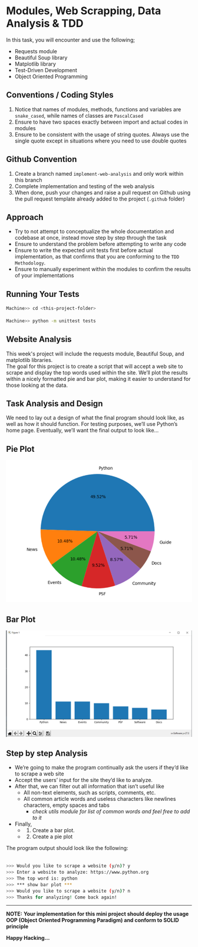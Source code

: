 # Modules, Web Scrapping, Data Analysis & TDD

In this task, you will encounter and use the following;

- Requests module
- Beautiful Soup library
- Matplotlib library
- Test-Driven Development
- Object Oriented Programming

## Conventions / Coding Styles

1. Notice that names of modules, methods, functions and variables are `snake_cased`, while names of classes are `PascalCased`
2. Ensure to have two spaces exactly between import and actual codes in modules
3. Ensure to be consistent with the usage of string quotes. Always use the single quote except in situations where you need to use double quotes

## Github Convention

1. Create a branch named `implement-web-analysis` and only work within this branch
2. Complete implementation and testing of the web analysis
3. When done, push your changes and raise a pull request on Github using the pull request template already added to the project (`.github` folder)

## Approach

- Try to not attempt to conceptualize the whole documentation and codebase at once, instead move step by step through the task
- Ensure to understand the problem before attempting to write any code
- Ensure to write the expected unit tests first before actual implementation, as that confirms that you are conforming to the `TDD Methodology`.
- Ensure to manually experiment within the modules to confirm the results of your implementations

## Running Your Tests

```bash
Machine>> cd <this-project-folder>

Machine>> python -m unittest tests
```

## Website Analysis

This week's project will include the requests module, Beautiful Soup, and matplotlib libraries. <br/>
The goal for this project is to create a script that will accept a web site to scrape and display the top words used within the site. We’ll plot the results within a nicely formatted pie and bar plot, making it easier to understand for those looking at the data.

## Task Analysis and Design

We need to lay out a design of what the final program should look
like, as well as how it should function. For testing purposes, we’ll use Python’s home page. Eventually, we’ll want the final output to look like...

## Pie Plot

![Pie Plot Analysis](../assets/pie_plot.png)

## Bar Plot

![Web Analysis](../assets/bar_chart.png)

## Step by step Analysis

- We’re going to make the program continually ask the users if they’d like to scrape a web site <br/>
- Accept the users’ input for the site they’d like to analyze.
- After that, we can filter out all information that isn’t useful like
  - All non-text elements, such as scripts, comments, etc.
  - All common article words and useless characters like newlines characters, empty spaces and tabs
    - *check utils module for list of common words and feel free to add to it*
- Finally,
  - 1. Create a bar plot.
  - 2. Create a pie plot

The program output should look like the following:

```bash

>>> Would you like to scrape a website (y/n)? y
>>> Enter a website to analyze: https://www.python.org
>>> The top word is: python
>>> *** show bar plot ***
>>> Would you like to scrape a website (y/n)? n
>>> Thanks for analyzing! Come back again!

```

****

**NOTE:** **Your implementation for this mini project should deploy the usage OOP (Object Oriented Programming Paradigm) and conform to SOLID principle**

**Happy Hacking...**
